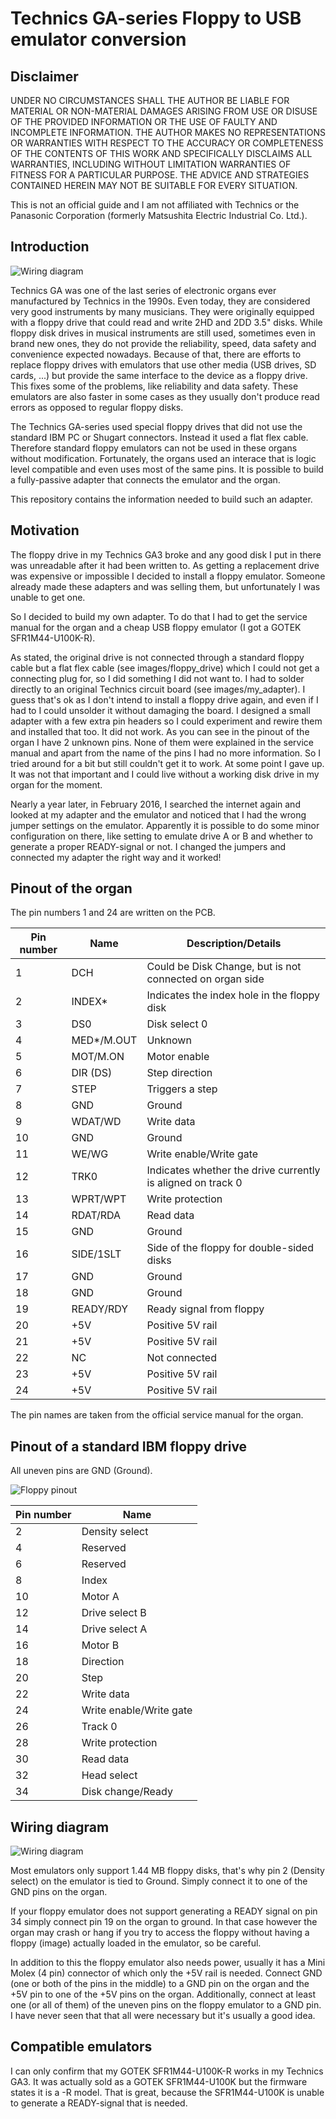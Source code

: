 # Technics GA-series Floppy to USB emulator conversion

## Disclaimer
UNDER NO CIRCUMSTANCES SHALL THE AUTHOR BE LIABLE FOR MATERIAL OR NON-MATERIAL DAMAGES ARISING FROM USE OR DISUSE OF THE PROVIDED INFORMATION OR THE USE OF FAULTY AND INCOMPLETE INFORMATION. THE AUTHOR MAKES NO REPRESENTATIONS OR WARRANTIES WITH RESPECT TO THE ACCURACY OR COMPLETENESS OF THE CONTENTS OF THIS WORK AND SPECIFICALLY DISCLAIMS ALL WARRANTIES, INCLUDING WITHOUT LIMITATION WARRANTIES OF FITNESS FOR A PARTICULAR PURPOSE. THE ADVICE AND STRATEGIES CONTAINED HEREIN MAY NOT BE SUITABLE FOR EVERY SITUATION.

This is not an official guide and I am not affiliated with Technics or the Panasonic Corporation (formerly Matsushita Electric Industrial Co. Ltd.).

## Introduction
![Wiring diagram](/images/done.jpg)

Technics GA was one of the last series of electronic organs ever manufactured by Technics in the 1990s. Even today, they are considered very good instruments by many musicians. They were originally equipped with a floppy drive that could read and write 2HD and 2DD 3.5" disks. While floppy disk drives in musical instruments are still used, sometimes even in brand new ones, they do not provide the reliability, speed, data safety and convenience expected nowadays. Because of that, there are efforts to replace floppy drives with emulators that use other media (USB drives, SD cards, ...) but provide the same interface to the device as a floppy drive. This fixes some of the problems, like reliability and data safety. These emulators are also faster in some cases as they usually don't produce read errors as opposed to regular floppy disks.

The Technics GA-series used special floppy drives that did not use the standard IBM PC or Shugart connectors. Instead it used a flat flex cable. Therefore standard floppy emulators can not be used in these organs without modification. Fortunately, the organs used an interace that is logic level compatible and even uses most of the same pins. It is possible to build a fully-passive adapter that connects the emulator and the organ.

This repository contains the information needed to build such an adapter.

## Motivation
The floppy drive in my Technics GA3 broke and any good disk I put in there was unreadable after it had been written to. As getting a replacement drive was expensive or impossible I decided to install a floppy emulator. Someone already made these adapters and was selling them, but unfortunately I was unable to get one.

So I decided to build my own adapter. To do that I had to get the service manual for the organ and a cheap USB floppy emulator (I got a GOTEK SFR1M44-U100K-R).

As stated, the original drive is not connected through a standard floppy cable but a flat flex cable (see images/floppy_drive) which I could not get a connecting plug for, so I did something I did not want to. I had to solder directly to an original Technics circuit board (see images/my_adapter). I guess that's ok as I don't intend to install a floppy drive again, and even if I had to I could unsolder it without damaging the board. I designed a small adapter with a few extra pin headers so I could experiment and rewire them and installed that too. It did not work. As you can see in the pinout of the organ I have 2 unknown pins. None of them were explained in the service manual and apart from the name of the pins I had no more information. So I tried around for a bit but still couldn't get it to work. At some point I gave up. It was not that important and I could live without a working disk drive in my organ for the moment.

Nearly a year later, in February 2016, I searched the internet again and looked at my adapter and the emulator and noticed that I had the wrong jumper settings on the emulator. Apparently it is possible to do some minor configuration on there, like setting to emulate drive A or B and whether to generate a proper READY-signal or not. I changed the jumpers and connected my adapter the right way and it worked!

## Pinout of the organ
The pin numbers 1 and 24 are written on the PCB.

Pin number | Name | Description/Details
---------- | ---- | -------------------
1 | DCH | Could be Disk Change, but is not connected on organ side
2 | INDEX* | Indicates the index hole in the floppy disk
3 | DS0 | Disk select 0
4 | MED*/M.OUT | Unknown
5 | MOT/M.ON | Motor enable
6 | DIR (DS) | Step direction
7 | STEP | Triggers a step
8 | GND | Ground
9 | WDAT/WD | Write data
10 | GND | Ground
11 | WE/WG | Write enable/Write gate
12 | TRK0 | Indicates whether the drive currently is aligned on track 0
13 | WPRT/WPT | Write protection
14 | RDAT/RDA | Read data
15 | GND | Ground
16 | SIDE/1SLT | Side of the floppy for double-sided disks
17 | GND | Ground
18 | GND | Ground
19 | READY/RDY | Ready signal from floppy
20 | +5V | Positive 5V rail
21 | +5V | Positive 5V rail
22 | NC | Not connected
23 | +5V | Positive 5V rail
24 | +5V | Positive 5V rail

The pin names are taken from the official service manual for the organ.

## Pinout of a standard IBM floppy drive
All uneven pins are GND (Ground).

![Floppy pinout](/images/floppy_pinout.png)

Pin number | Name
---------- | ----
2 | Density select
4 | Reserved
6 | Reserved
8 | Index
10 | Motor A
12 | Drive select B
14 | Drive select A
16 | Motor B
18 | Direction
20 | Step
22 | Write data
24 | Write enable/Write gate
26 | Track 0
28 | Write protection
30 | Read data
32 | Head select
34 | Disk change/Ready

## Wiring diagram
![Wiring diagram](/images/wiring.png)

Most emulators only support 1.44 MB floppy disks, that's why pin 2 (Density select) on the emulator is tied to Ground. Simply connect it to one of the GND pins on the organ.

If your floppy emulator does not support generating a READY signal on pin 34 simply connect pin 19 on the organ to ground. In that case however the organ may crash or hang if you try to access the floppy without having a floppy (image) actually loaded in the emulator, so be careful.

In addition to this the floppy emulator also needs power, usually it has a Mini Molex (4 pin) connector of which only the +5V rail is needed. Connect GND (one or both of the pins in the middle) to a GND pin on the organ and the +5V pin to one of the +5V pins on the organ. Additionally, connect at least one (or all of them) of the uneven pins on the floppy emulator to a GND pin. I have never seen that that all were necessary but it's usually a good idea.

## Compatible emulators
I can only confirm that my GOTEK SFR1M44-U100K-R works in my Technics GA3. It was actually sold as a GOTEK SFR1M44-U100K but the firmware states it is a -R model. That is great, because the SFR1M44-U100K is unable to generate a READY-signal that is needed.
